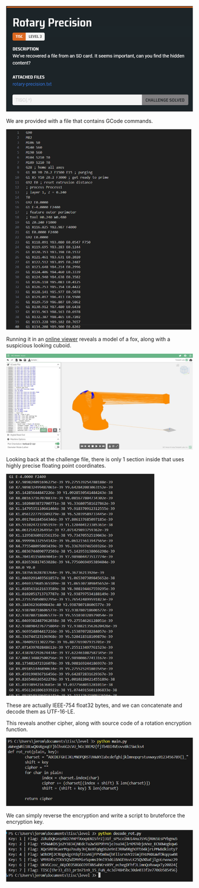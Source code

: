 <img src="images/challenge.png" width=600>

We are provided with a file that contains GCode commands.  

<img src="images/gcode.png" width=500>

Running it in an [online viewer](https://ncviewer.com/) reveals a model of a fox, along with a suspicious looking cuboid.  

<img src="images/model.jpeg" width=600>

Looking back at the challenge file, there is only 1 section inside that uses highly precise floating point coordinates.  

<img src="images/floats.png" width=400>

These are actually IEEE-754 float32 bytes, and we can concatenate and decode them as UTF-16-LE.  

This reveals another cipher, along with source code of a rotation encryption function.  

<img src="images/decoded.png" width=600>

We can simply reverse the encryption and write a script to bruteforce the encryption key.  

<img src="images/flag.png" width=600>